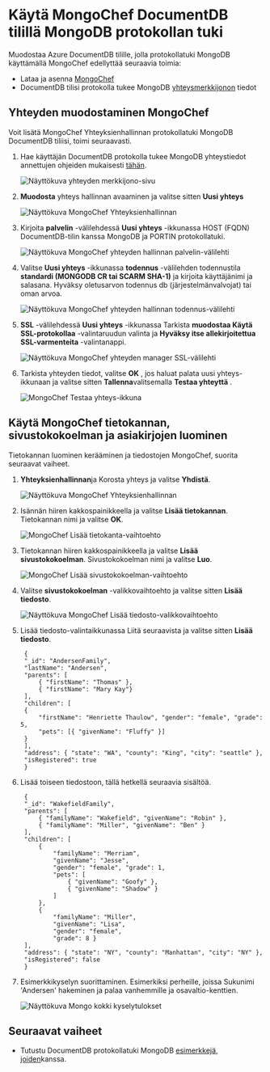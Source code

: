 <properties 
    pageTitle="Käytä MongoChef DocumentDB tilillä protokolla tukee MongoDB | Microsoft Azure" 
    description="Opettele käyttämään MongoChef protokolla tukee nyt käytettävissä esikatselu MongoDB DocumentDB tilillä." 
    keywords="mongochef"
    services="documentdb" 
    authors="AndrewHoh" 
    manager="jhubbard" 
    editor="" 
    documentationCenter=""/>

<tags 
    ms.service="documentdb" 
    ms.workload="data-services" 
    ms.tgt_pltfrm="na" 
    ms.devlang="na" 
    ms.topic="article" 
    ms.date="08/25/2016" 
    ms.author="anhoh"/>

# <a name="use-mongochef-with-a-documentdb-account-with-protocol-support-for-mongodb"></a>Käytä MongoChef DocumentDB tilillä MongoDB protokollan tuki

Muodostaa Azure DocumentDB tilille, jolla protokollatuki MongoDB käyttämällä MongoChef edellyttää seuraavia toimia:

- Lataa ja asenna [MongoChef](http://3t.io/mongochef)
- DocumentDB tilisi protokolla tukee MongoDB [yhteysmerkkijonon](documentdb-connect-mongodb-account.md) tiedot

## <a name="create-the-connection-in-mongochef"></a>Yhteyden muodostaminen MongoChef  

Voit lisätä MongoChef Yhteyksienhallinnan protokollatuki MongoDB DocumentDB tiliisi, toimi seuraavasti.

1. Hae käyttäjän DocumentDB protokolla tukee MongoDB yhteystiedot annettujen ohjeiden mukaisesti [tähän](documentdb-connect-mongodb-account.md).

    ![Näyttökuva yhteyden merkkijono-sivu](./media/documentdb-mongodb-mongochef/ConnectionStringBlade.png)

2. **Muodosta** yhteys hallinnan avaaminen ja valitse sitten **Uusi yhteys**

    ![Näyttökuva MongoChef Yhteyksienhallinnan](./media/documentdb-mongodb-mongochef/ConnectionManager.png)
    
2. Kirjoita **palvelin** -välilehdessä **Uusi yhteys** -ikkunassa HOST (FQDN) DocumentDB-tilin kanssa MongoDB ja PORTIN protokollatuki.
    
    ![Näyttökuva MongoChef yhteyden hallinnan palvelin-välilehti](./media/documentdb-mongodb-mongochef/ConnectionManagerServerTab.png)

3. Valitse **Uusi yhteys** -ikkunassa **todennus** -välilehden todennustila **standardi (MONGODB CR tai SCARM SHA-1)** ja kirjoita käyttäjänimi ja salasana.  Hyväksy oletusarvon todennus db (järjestelmänvalvojat) tai oman arvoa.

    ![Näyttökuva MongoChef yhteyden hallinnan todennus-välilehti](./media/documentdb-mongodb-mongochef/ConnectionManagerAuthenticationTab.png)

4. **SSL** -välilehdessä **Uusi yhteys** -ikkunassa Tarkista **muodostaa Käytä SSL-protokollaa** -valintaruudun valinta ja **Hyväksy itse allekirjoitettua SSL-varmenteita** -valintanappi.

    ![Näyttökuva MongoChef yhteyden manager SSL-välilehti](./media/documentdb-mongodb-mongochef/ConnectionManagerSSLTab.png)

5. Tarkista yhteyden tiedot, valitse **OK** , jos haluat palata uusi yhteys-ikkunaan ja valitse sitten **Tallenna**valitsemalla **Testaa yhteyttä** .

    ![MongoChef Testaa yhteys-ikkuna](./media/documentdb-mongodb-mongochef/TestConnectionResults.png)

## <a name="use-mongochef-to-create-a-database-collection-and-documents"></a>Käytä MongoChef tietokannan, sivustokokoelman ja asiakirjojen luominen  

Tietokannan luominen kerääminen ja tiedostojen MongoChef, suorita seuraavat vaiheet.

1. **Yhteyksienhallinnan**ja Korosta yhteys ja valitse **Yhdistä**.

    ![Näyttökuva MongoChef Yhteyksienhallinnan](./media/documentdb-mongodb-mongochef/ConnectToAccount.png)

2. Isännän hiiren kakkospainikkeella ja valitse **Lisää tietokannan**.  Tietokannan nimi ja valitse **OK**.
    
    ![MongoChef Lisää tietokanta-vaihtoehto](./media/documentdb-mongodb-mongochef/AddDatabase1.png)

3. Tietokannan hiiren kakkospainikkeella ja valitse **Lisää sivustokokoelman**.  Sivustokokoelman nimi ja valitse **Luo**.

    ![MongoChef Lisää sivustokokoelman-vaihtoehto](./media/documentdb-mongodb-mongochef/AddCollection.png)

4. Valitse **sivustokokoelman** -valikkovaihtoehto ja valitse sitten **Lisää tiedosto**.

    ![Näyttökuva MongoChef Lisää tiedosto-valikkovaihtoehto](./media/documentdb-mongodb-mongochef/AddDocument1.png)

5. Lisää tiedosto-valintaikkunassa Liitä seuraavista ja valitse sitten **Lisää tiedosto**.

        {
        "_id": "AndersenFamily",
        "lastName": "Andersen",
        "parents": [
            { "firstName": "Thomas" },
            { "firstName": "Mary Kay"}
        ],
        "children": [
        {
            "firstName": "Henriette Thaulow", "gender": "female", "grade": 5,
            "pets": [{ "givenName": "Fluffy" }]
        }
        ],
        "address": { "state": "WA", "county": "King", "city": "seattle" },
        "isRegistered": true
        }

    
6. Lisää toiseen tiedostoon, tällä hetkellä seuraavia sisältöä.

        {
        "_id": "WakefieldFamily",
        "parents": [
            { "familyName": "Wakefield", "givenName": "Robin" },
            { "familyName": "Miller", "givenName": "Ben" }
        ],
        "children": [
            {
                "familyName": "Merriam", 
                "givenName": "Jesse", 
                "gender": "female", "grade": 1,
                "pets": [
                    { "givenName": "Goofy" },
                    { "givenName": "Shadow" }
                ]
            },
            { 
                "familyName": "Miller", 
                "givenName": "Lisa", 
                "gender": "female", 
                "grade": 8 }
        ],
        "address": { "state": "NY", "county": "Manhattan", "city": "NY" },
        "isRegistered": false
        }

7. Esimerkkikyselyn suorittaminen. Esimerkiksi perheille, joissa Sukunimi 'Andersen' hakeminen ja palaa vanhemmille ja osavaltio-kenttien.

    ![Näyttökuva Mongo kokki kyselytulokset](./media/documentdb-mongodb-mongochef/QueryDocument1.png)
    

## <a name="next-steps"></a>Seuraavat vaiheet

- Tutustu DocumentDB protokollatuki MongoDB [esimerkkejä, joiden](documentdb-mongodb-samples.md)kanssa.

 
